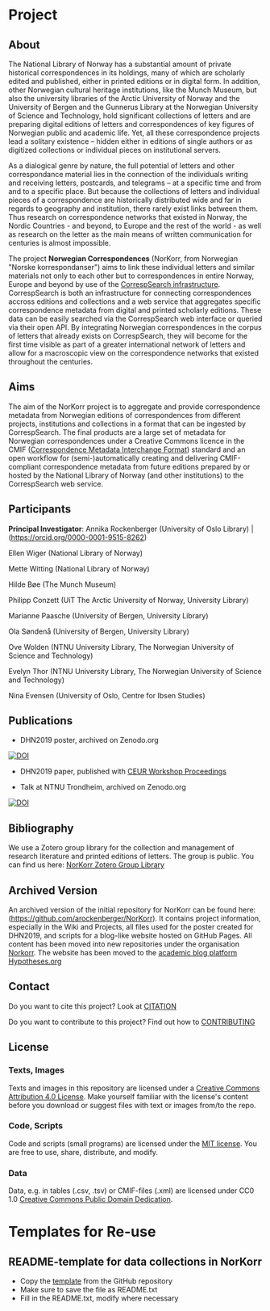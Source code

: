 # Project
## About

The National Library of Norway has a substantial amount of private historical correspondences in its holdings,<!--<sup>[1](#NBnrLetters)</sup>--> many of which are scholarly edited and published, either in printed editions or in digital form. In addition, other Norwegian cultural heritage institutions, like the Munch Museum,<!--<sup>[2](#MMnrLetters)</sup>--> but also the university libraries of the Arctic University of Norway<!--<sup>[3](#UiTnrLetters)</sup>-->  and the University of Bergen<!--<sup>[4](#UiBnrLetters)</sup>--> and the Gunnerus Library at the Norwegian University of Science and Technology,<!--<sup>[5](#NTNUnrLetters)</sup>--> hold significant collections of letters and are preparing digital editions of letters and correspondences of key figures of Norwegian public and academic life. Yet, all these correspondence projects lead a solitary existence – hidden either in editions of single authors or as digitized collections or individual pieces on institutional servers.

As a dialogical genre by nature, the full potential of letters and other correspondance material lies in the connection of the individuals writing and receiving letters, postcards, and telegrams – at a specific time and from and to a specific place. But because the collections of letters and individual pieces of a correspondence are historically distributed wide and far in regards to geography and institution, there rarely exist links between them. Thus research on correspondence networks that existed in Norway, the Nordic Countries - and beyond, to Europe and the rest of the world - as well as research on the letter as the main means of written communication for centuries is almost impossible.

The project **Norwegian Correspondences** (NorKorr, from Norwegian "Norske korrespondanser") aims to link these individual letters and similar materials not only to each other but to correspondences in entire Norway, Europe and beyond by use of the [CorrespSearch infrastructure](https://correspsearch.net/index.xql). CorrespSearch is both an infrastructure for connecting correspondences accross editions and collections and a web service that aggregates specific correspondence metadata from digital and printed scholarly editions.<!--<sup>[6](#Dumont1)</sup>--> These data can be easily searched via the CorrespSearch web interface or queried via their open API. By integrating Norwegian correspondences in the corpus of letters that already exists on CorrespSearch, they will become for the first time visible as part of a greater international network of letters and allow for a macroscopic view on the correspondence networks that existed throughout the centuries.

## Aims

The aim of the NorKorr project is to aggregate and provide correspondence metadata from Norwegian editions of correspondences from different projects, institutions and collections in a format that can be ingested by CorrespSearch. The final products are a large set of metadata for Norwegian correspondences under a Creative Commons licence in the CMIF ([Correspondence Metadata Interchange Format](https://github.com/TEI-Correspondence-SIG/CMIF)) standard and an open workflow for (semi-)automatically creating and delivering CMIF-compliant correspondence metadata from future editions prepared by or hosted by the National Library of Norway (and other institutions) to the CorrespSearch web service.

## Participants

**Principal Investigator**: Annika Rockenberger (University of Oslo Library) | (https://orcid.org/0000-0001-9515-8262)

Ellen Wiger (National Library of Norway)

Mette Witting (National Library of Norway)

Hilde Bøe (The Munch Museum)

Philipp Conzett (UiT The Arctic University of Norway, University Library)

Marianne Paasche (University of Bergen, University Library)

Ola Søndenå (University of Bergen, University Library)

Ove Wolden (NTNU University Library, The Norwegian University of Science and Technology)

Evelyn Thor (NTNU University Library, The Norwegian University of Science and Technology)

Nina Evensen (University of Oslo, Centre for Ibsen Studies)

## Publications

- DHN2019 poster, archived on Zenodo.org 

[![DOI](https://zenodo.org/badge/DOI/10.5281/zenodo.4322352.svg)](https://doi.org/10.5281/zenodo.4322352)

- DHN2019 paper, published with [CEUR Workshop Proceedings](http://ceur-ws.org/Vol-2364/33_paper.pdf)

- Talk at NTNU Trondheim, archived on Zenodo.org 

[![DOI](https://zenodo.org/badge/DOI/10.5281/zenodo.1494865.svg)](https://doi.org/10.5281/zenodo.1494865)


## Bibliography

We use a Zotero group library for the collection and management of research literature and printed editions of letters. The group is public. You can find us here: [NorKorr Zotero Group Library](https://www.zotero.org/groups/2214573/norkorr)

## Archived Version

An archived version of the initial repository for NorKorr can be found here: (https://github.com/arockenberger/NorKorr). It contains project information, especially in the Wiki and Projects, all files used for the poster created for DHN2019, and scripts for a blog-like website hosted on GitHub Pages.
All content has been moved into new repositories under the organisation [Norkorr](github.com/norkorr). The website has been moved to the [academic blog platform Hypotheses.org](https://norkorr.hypotheses.org/)

## Contact

Do you want to cite this project? Look at [CITATION](CITATION.txt)

Do you want to contribute to this project? Find out how to [CONTRIBUTING](CONTRIBUTING.txt)

## License

### Texts, Images

Texts and images in this repository are licensed under a [Creative Commons Attribution 4.0 License](LICENSE.txt). Make yourself familiar with the license's content before you download or suggest files with text or images from/to the repo.

### Code, Scripts

Code and scripts (small programs) are licensed under the [MIT license](https://spdx.org/licenses/MIT.html). You are free to use, share, distribute, and modify.

### Data

Data, e.g. in tables (.csv, .tsv) or CMIF-files (.xml) are licensed under CC0 1.0 [Creative Commons Public Domain Dedication](https://spdx.org/licenses/CC0-1.0.html).

# Templates for Re-use

## README-template for data collections in NorKorr
* Copy the [template](https://github.com/arockenberger/rdm-materials/blob/master/readme-template.txt) from the GitHub repository
* Make sure to save the file as README.txt
* Fill in the README.txt, modify where necessary
